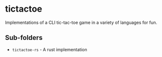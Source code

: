 # tictactoe

Implementations of a CLI tic-tac-toe game in a variety of languages for fun.

## Sub-folders

* `tictactoe-rs` - A rust implementation
